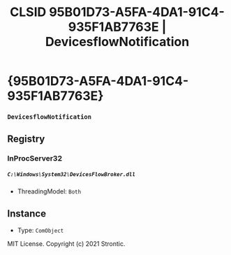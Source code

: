 ﻿---
title: "CLSID 95B01D73-A5FA-4DA1-91C4-935F1AB7763E | DevicesflowNotification"
excerpt: What is COM-Object CLSID 95B01D73-A5FA-4DA1-91C4-935F1AB7763E?
---

# {95B01D73-A5FA-4DA1-91C4-935F1AB7763E}

### `DevicesflowNotification`

## Registry


### InProcServer32

##### `C:\Windows\System32\DevicesFlowBroker.dll`
* ThreadingModel: `Both`

## Instance

* Type: `ComObject`

MIT License. Copyright (c) 2021 Strontic.


